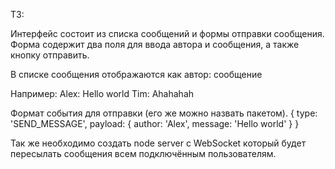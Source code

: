 ТЗ:

Интерфейс состоит из списка сообщений и формы отправки сообщения.
Форма содержит два поля для ввода автора и сообщения, а также кнопку отправить.

В списке сообщения отображаются как
автор: сообщение

Например:
Alex: Hello world
Tim: Ahahahah

Формат события для отправки (его же можно назвать пакетом).
{
   type: 'SEND_MESSAGE',
   payload: {
      author: 'Alex',
      message: 'Hello world'
   }
}

Так же необходимо создать node server c WebSocket который будет пересылать сообщения всем подключённым пользователям.